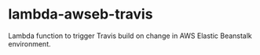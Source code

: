# lambda-awseb-travis
Lambda function to trigger Travis build on change in AWS Elastic Beanstalk environment.
